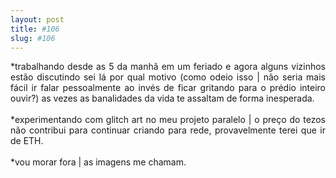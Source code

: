 ```yaml
---
layout: post
title: #106
slug: #106
---
```

<p class="description" style="text-align: justify;">
*trabalhando desde as 5 da manhã em um feriado e agora alguns vizinhos estão discutindo sei lá por qual motivo (como odeio isso | não seria mais fácil ir falar pessoalmente ao invés de ficar gritando para o prédio inteiro ouvir?) as vezes as banalidades da vida te assaltam de forma inesperada. 
<br>
<br>
*experimentando com glitch art no meu projeto paralelo | o preço do tezos não contribui para continuar criando para rede, provavelmente terei que ir de ETH.
<br>
<br>
*vou morar fora | as imagens me chamam.
<br>
<br>
